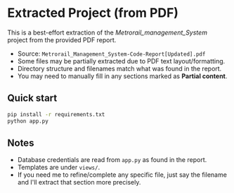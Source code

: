 # Extracted Project (from PDF)
This is a best-effort extraction of the *Metrorail_management_System* project from the provided PDF report.

- Source: `Metrorail_Management_System-Code-Report[Updated].pdf`
- Some files may be partially extracted due to PDF text layout/formatting.
- Directory structure and filenames match what was found in the report.
- You may need to manually fill in any sections marked as **Partial content**.

## Quick start
```bash
pip install -r requirements.txt
python app.py
```

## Notes
- Database credentials are read from `app.py` as found in the report.
- Templates are under `views/`.
- If you need me to refine/complete any specific file, just say the filename and I'll extract that section more precisely.
